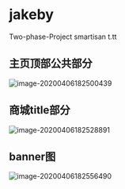 # jakeby
Two-phase-Project  smartisan t.tt

## 主页顶部公共部分

![image-20200406182500439](C:\Users\一心一梦\AppData\Roaming\Typora\typora-user-images\image-20200406182500439.png)

## 商城title部分

![image-20200406182528891](C:\Users\一心一梦\AppData\Roaming\Typora\typora-user-images\image-20200406182528891.png)

## banner图

![image-20200406182556490](C:\Users\一心一梦\AppData\Roaming\Typora\typora-user-images\image-20200406182556490.png)
